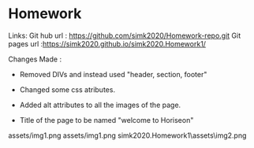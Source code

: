 # Homework

Links: 
Git hub url : https://github.com/simk2020/Homework-repo.git
Git pages url :https://simk2020.github.io/simk2020.Homework1/


Changes Made : 

- Removed DIVs and instead used "header, section, footer"

- Changed some css atributes.

- Added alt attributes to all the images of the page.

- Title of the page to be named "welcome to Horiseon"


assets/img1.png
assets/img1.png
simk2020.Homework1\assets\img2.png
